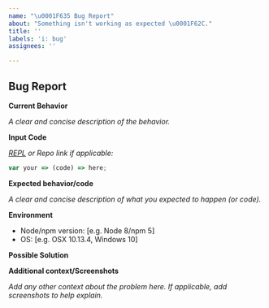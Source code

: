 ```yaml
---
name: "\u0001F635 Bug Report"
about: "Something isn't working as expected \u0001F62C."
title: ''
labels: 'i: bug'
assignees: ''

---
```


## Bug Report

**Current Behavior**

*A clear and concise description of the behavior.*

**Input Code**

*[REPL](https://repl.it) or Repo link if applicable:*

```js
var your => (code) => here;
```

**Expected behavior/code**

*A clear and concise description of what you expected to happen (or code).*

**Environment**
- Node/npm version: [e.g. Node 8/npm 5]
- OS: [e.g. OSX 10.13.4, Windows 10]

**Possible Solution**

*<!--- Only if you have suggestions on a fix for the bug -->*

**Additional context/Screenshots**

*Add any other context about the problem here. If applicable, add screenshots to help explain.*
